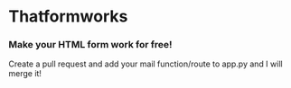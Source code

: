 # Thatformworks
### Make your HTML form work for free!

Create a pull request and add your mail function/route to app.py and I will merge it!
